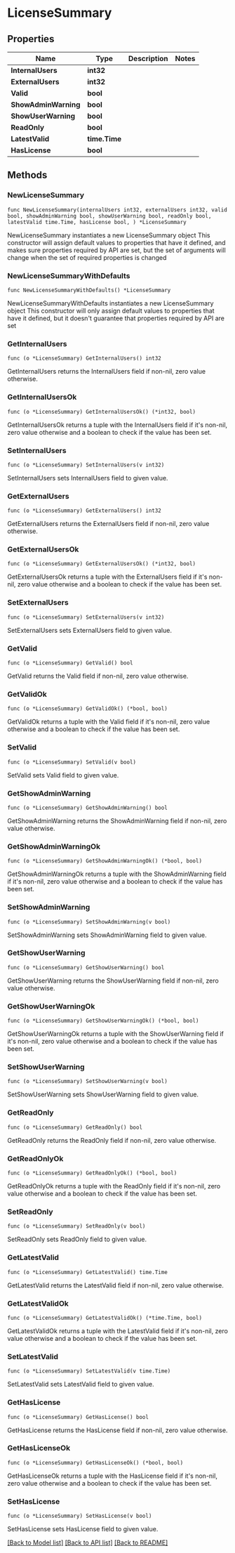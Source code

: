 # LicenseSummary

## Properties

Name | Type | Description | Notes
------------ | ------------- | ------------- | -------------
**InternalUsers** | **int32** |  | 
**ExternalUsers** | **int32** |  | 
**Valid** | **bool** |  | 
**ShowAdminWarning** | **bool** |  | 
**ShowUserWarning** | **bool** |  | 
**ReadOnly** | **bool** |  | 
**LatestValid** | **time.Time** |  | 
**HasLicense** | **bool** |  | 

## Methods

### NewLicenseSummary

`func NewLicenseSummary(internalUsers int32, externalUsers int32, valid bool, showAdminWarning bool, showUserWarning bool, readOnly bool, latestValid time.Time, hasLicense bool, ) *LicenseSummary`

NewLicenseSummary instantiates a new LicenseSummary object
This constructor will assign default values to properties that have it defined,
and makes sure properties required by API are set, but the set of arguments
will change when the set of required properties is changed

### NewLicenseSummaryWithDefaults

`func NewLicenseSummaryWithDefaults() *LicenseSummary`

NewLicenseSummaryWithDefaults instantiates a new LicenseSummary object
This constructor will only assign default values to properties that have it defined,
but it doesn't guarantee that properties required by API are set

### GetInternalUsers

`func (o *LicenseSummary) GetInternalUsers() int32`

GetInternalUsers returns the InternalUsers field if non-nil, zero value otherwise.

### GetInternalUsersOk

`func (o *LicenseSummary) GetInternalUsersOk() (*int32, bool)`

GetInternalUsersOk returns a tuple with the InternalUsers field if it's non-nil, zero value otherwise
and a boolean to check if the value has been set.

### SetInternalUsers

`func (o *LicenseSummary) SetInternalUsers(v int32)`

SetInternalUsers sets InternalUsers field to given value.


### GetExternalUsers

`func (o *LicenseSummary) GetExternalUsers() int32`

GetExternalUsers returns the ExternalUsers field if non-nil, zero value otherwise.

### GetExternalUsersOk

`func (o *LicenseSummary) GetExternalUsersOk() (*int32, bool)`

GetExternalUsersOk returns a tuple with the ExternalUsers field if it's non-nil, zero value otherwise
and a boolean to check if the value has been set.

### SetExternalUsers

`func (o *LicenseSummary) SetExternalUsers(v int32)`

SetExternalUsers sets ExternalUsers field to given value.


### GetValid

`func (o *LicenseSummary) GetValid() bool`

GetValid returns the Valid field if non-nil, zero value otherwise.

### GetValidOk

`func (o *LicenseSummary) GetValidOk() (*bool, bool)`

GetValidOk returns a tuple with the Valid field if it's non-nil, zero value otherwise
and a boolean to check if the value has been set.

### SetValid

`func (o *LicenseSummary) SetValid(v bool)`

SetValid sets Valid field to given value.


### GetShowAdminWarning

`func (o *LicenseSummary) GetShowAdminWarning() bool`

GetShowAdminWarning returns the ShowAdminWarning field if non-nil, zero value otherwise.

### GetShowAdminWarningOk

`func (o *LicenseSummary) GetShowAdminWarningOk() (*bool, bool)`

GetShowAdminWarningOk returns a tuple with the ShowAdminWarning field if it's non-nil, zero value otherwise
and a boolean to check if the value has been set.

### SetShowAdminWarning

`func (o *LicenseSummary) SetShowAdminWarning(v bool)`

SetShowAdminWarning sets ShowAdminWarning field to given value.


### GetShowUserWarning

`func (o *LicenseSummary) GetShowUserWarning() bool`

GetShowUserWarning returns the ShowUserWarning field if non-nil, zero value otherwise.

### GetShowUserWarningOk

`func (o *LicenseSummary) GetShowUserWarningOk() (*bool, bool)`

GetShowUserWarningOk returns a tuple with the ShowUserWarning field if it's non-nil, zero value otherwise
and a boolean to check if the value has been set.

### SetShowUserWarning

`func (o *LicenseSummary) SetShowUserWarning(v bool)`

SetShowUserWarning sets ShowUserWarning field to given value.


### GetReadOnly

`func (o *LicenseSummary) GetReadOnly() bool`

GetReadOnly returns the ReadOnly field if non-nil, zero value otherwise.

### GetReadOnlyOk

`func (o *LicenseSummary) GetReadOnlyOk() (*bool, bool)`

GetReadOnlyOk returns a tuple with the ReadOnly field if it's non-nil, zero value otherwise
and a boolean to check if the value has been set.

### SetReadOnly

`func (o *LicenseSummary) SetReadOnly(v bool)`

SetReadOnly sets ReadOnly field to given value.


### GetLatestValid

`func (o *LicenseSummary) GetLatestValid() time.Time`

GetLatestValid returns the LatestValid field if non-nil, zero value otherwise.

### GetLatestValidOk

`func (o *LicenseSummary) GetLatestValidOk() (*time.Time, bool)`

GetLatestValidOk returns a tuple with the LatestValid field if it's non-nil, zero value otherwise
and a boolean to check if the value has been set.

### SetLatestValid

`func (o *LicenseSummary) SetLatestValid(v time.Time)`

SetLatestValid sets LatestValid field to given value.


### GetHasLicense

`func (o *LicenseSummary) GetHasLicense() bool`

GetHasLicense returns the HasLicense field if non-nil, zero value otherwise.

### GetHasLicenseOk

`func (o *LicenseSummary) GetHasLicenseOk() (*bool, bool)`

GetHasLicenseOk returns a tuple with the HasLicense field if it's non-nil, zero value otherwise
and a boolean to check if the value has been set.

### SetHasLicense

`func (o *LicenseSummary) SetHasLicense(v bool)`

SetHasLicense sets HasLicense field to given value.



[[Back to Model list]](../README.md#documentation-for-models) [[Back to API list]](../README.md#documentation-for-api-endpoints) [[Back to README]](../README.md)


